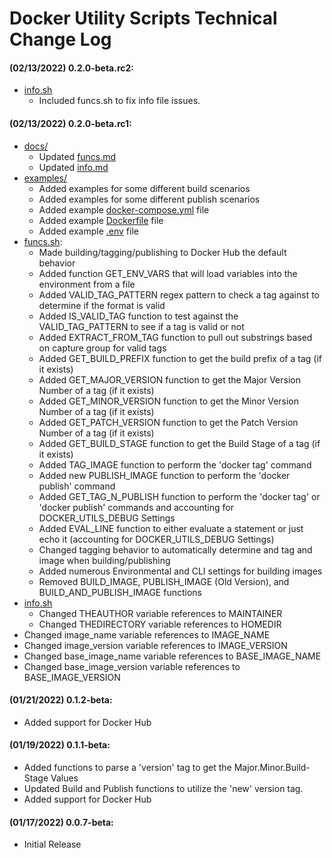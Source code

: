 # Docker Utility Scripts Technical Change Log

#### (02/13/2022) 0.2.0-beta.rc2:
- [info.sh](info.sh)
    - Included funcs.sh to fix info file issues.

#### (02/13/2022) 0.2.0-beta.rc1:
- [docs/](docs)
    - Updated [funcs.md](docs/funcs.md)
    - Updated [info.md](docs/info.md)
- [examples/](examples)
    - Added examples for some different build scenarios
    - Added examples for some different publish scenarios
    - Added example [docker-compose.yml](examples/docker-compose.yml) file
    - Added example [Dockerfile](examples/Dockerfile) file
    - Added example [.env](examples/.env) file
- [funcs.sh](funcs.sh):
    - Made building/tagging/publishing to Docker Hub the default behavior
    - Added function GET_ENV_VARS that will load variables into the environment from a file
    - Added VALID_TAG_PATTERN regex pattern to check a tag against to determine if the format is valid
    - Added IS_VALID_TAG function to test against the VALID_TAG_PATTERN to see if a tag is valid or not
    - Added EXTRACT_FROM_TAG function to pull out substrings based on capture group for valid tags
    - Added GET_BUILD_PREFIX function to get the build prefix of a tag (if it exists)
    - Added GET_MAJOR_VERSION function to get the Major Version Number of a tag (if it exists)
    - Added GET_MINOR_VERSION function to get the Minor Version Number of a tag (if it exists)
    - Added GET_PATCH_VERSION function to get the Patch Version Number of a tag (if it exists)
    - Added GET_BUILD_STAGE function to get the Build Stage of a tag (if it exists)
    - Added TAG_IMAGE function to perform the 'docker tag' command
    - Added new PUBLISH_IMAGE function to perform the 'docker publish' command
    - Added GET_TAG_N_PUBLISH function to perform the 'docker tag' or 'docker publish' commands and accounting for DOCKER_UTILS_DEBUG Settings
    - Added EVAL_LINE function to either evaluate a statement or just echo it (accounting for DOCKER_UTILS_DEBUG Settings)
    - Changed tagging behavior to automatically determine and tag and image when building/publishing
    - Added numerous Environmental and CLI settings for building images
    - Removed BUILD_IMAGE, PUBLISH_IMAGE (Old Version), and BUILD_AND_PUBLISH_IMAGE functions
- [info.sh](info.sh)
    - Changed THEAUTHOR variable references to MAINTAINER
    - Changed THEDIRECTORY variable references to HOMEDIR
- Changed image_name variable references to IMAGE_NAME
- Changed image_version variable references to IMAGE_VERSION
- Changed base_image_name variable references to BASE_IMAGE_NAME
- Changed base_image_version variable references to BASE_IMAGE_VERSION

#### (01/21/2022) 0.1.2-beta:
- Added support for Docker Hub

#### (01/19/2022) 0.1.1-beta:
- Added functions to parse a 'version' tag to get the Major.Minor.Build-Stage Values
- Updated Build and Publish functions to utilize the 'new' version tag.
- Added support for Docker Hub

#### (01/17/2022) 0.0.7-beta:
- Initial Release
